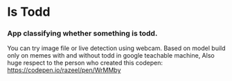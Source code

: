 # Is Todd

### App classifying whether something is todd.
You can try image file or live detection using webcam.
Based on model build only on memes with and without todd in google teachable machine,
Also huge respect to the person who created this codepen: https://codepen.io/razeel/pen/WrMMby
